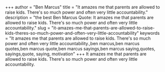 +++
author = "Ben Marcus"
title = "It amazes me that parents are allowed to raise kids. There's so much power and often very little accountability."
description = "the best Ben Marcus Quote: It amazes me that parents are allowed to raise kids. There's so much power and often very little accountability."
slug = "it-amazes-me-that-parents-are-allowed-to-raise-kids-theres-so-much-power-and-often-very-little-accountability"
keywords = "It amazes me that parents are allowed to raise kids. There's so much power and often very little accountability.,ben marcus,ben marcus quotes,ben marcus quote,ben marcus sayings,ben marcus saying,quotes, sayings,quote, saying, motivation"
+++
It amazes me that parents are allowed to raise kids. There's so much power and often very little accountability.
